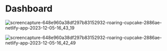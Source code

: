 # Dashboard
![screencapture-648e960a38df297b83152932-roaring-cupcake-2886ae-netlify-app-2023-12-05-16_43_19](https://github.com/Leen-odeh3/Dashboard/assets/123558998/c5ad0985-2f1c-40ac-959b-ef6aa0a57372)

![screencapture-648e960a38df297b83152932-roaring-cupcake-2886ae-netlify-app-2023-12-05-16_42_49](https://github.com/Leen-odeh3/Dashboard/assets/123558998/4ed3ef88-72f1-4f15-9021-33f1b44f96cd)
